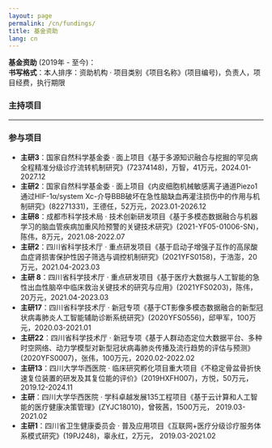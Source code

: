 ```yaml
---
layout: page
permalink: /cn/fundings/
title: 基金资助
lang: cn
---
```


**基金资助** (2019年 - 至今)：<br>
**书写格式**：本人排序：资助机构 · 项目类别《项目名称》(项目编号)，负责人，项目经费，执行期限
<br>

### 主持项目


---
### 参与项目

- **主研3**：国家自然科学基金委 · 面上项目《基于多源知识融合与挖掘的罕见病全程精准分级诊疗流转机制研究》(72374148)，万智，41万元，2024.01-2027.12
- **主研2**：国家自然科学基金委 · 面上项目《内皮细胞机械敏感离子通道Piezo1通过HIF-1α/system Xc-介导BBB破坏在急性脑缺血再灌注损伤中的作用与机制研究》(82271331)，王德任，52万元，2023.01-2026.12
- **主研8**：成都市科学技术局 · 技术创新研发项目《基于多模态数据融合与机器学习的脑血管疾病加重风险预警的关键技术研究》(2021-YF05-01006-SN)，陈伟，8万元，2021.08-2022.07
- **主研2**：四川省科学技术厅 · 重点研发项目《基于启动子增强子互作的高尿酸血症肾损害保护性因子筛选与调控机制研究》(2021YFS0158)，于浩澎，20万元，2021.04-2023.03
- **主研 8**：四川省科学技术厅 · 重点研发项目《基于医疗大数据与人工智能的急性出血性脑卒中临床救治关键技术的研究与应用》(2021YFS0203)，陈伟，20万元，2021.04-2023.03
- **主研17**：四川省科学技术厅 · 新冠专项《基于CT影像多模态数据融合的新型冠状病毒肺炎人工智能辅助诊断系统研究》(2020YFS0556)，邱甲军，100万元，2020.03-2021.01
- **主研22**：四川省科学技术厅 · 新冠专项《基于人群动态定位大数据平台、多种时空网络、动力学模型对新型冠状病毒肺炎传播及流行趋势的评估与预测》(2020YFS0007)，张伟，100万元，2020.02-2022.02
- **主研13**：四川大学华西医院 · 临床研究孵化项目重大项目《不稳定骨盆骨折快速复位装置的研发及其复位能的评价》(2019HXFH007)，方悦，50万元，2019.12-2024.11
- **主研**：四川大学华西医院 · 学科卓越发展135工程项目《基于云计算和人工智能的医疗健康决策管理》(ZYJC18010)，曾筱茜，1500万元， 2019.03-2021.02
- **主研1**：四川省卫生健康委员会 · 普及应用项目《互联网+医疗分级诊疗服务体系模式研究》(19PJ248)，辜永红，2万元， 2019.03-2021.02
<br>